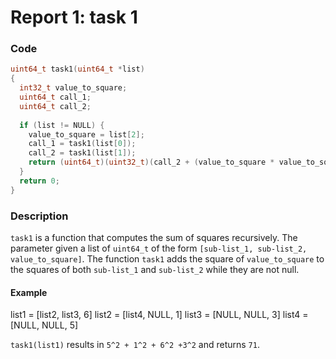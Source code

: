 # Report 1: task 1

### Code
```c
uint64_t task1(uint64_t *list)
{
  int32_t value_to_square;
  uint64_t call_1;
  uint64_t call_2;
  
  if (list != NULL) {
    value_to_square = list[2];
    call_1 = task1(list[0]);
    call_2 = task1(list[1]);
    return (uint64_t)(uint32_t)(call_2 + (value_to_square * value_to_square) + call_1);
  }
  return 0;
}
```


### Description
`task1` is a function that computes the sum of squares recursively. The parameter given a list of `uint64_t` of the form `[sub-list_1, sub-list_2, value_to_square]`. The function `task1` adds the square of `value_to_square` to the squares of both `sub-list_1` and `sub-list_2` while they are not null.

#### Example
list1 = [list2, list3, 6]
list2 = [list4, NULL, 1]
list3 = [NULL, NULL, 3]
list4 = [NULL, NULL, 5]

`task1(list1)` results in `5^2 + 1^2 + 6^2 +3^2` and returns `71`.